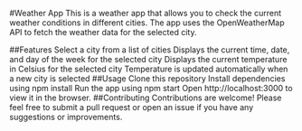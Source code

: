 #Weather App
This is a weather app that allows you to check the current weather conditions in different cities. The app uses the OpenWeatherMap API to fetch the weather data for the selected city.

##Features
Select a city from a list of cities
Displays the current time, date, and day of the week for the selected city
Displays the current temperature in Celsius for the selected city
Temperature is updated automatically when a new city is selected
##Usage
Clone this repository
Install dependencies using npm install
Run the app using npm start
Open http://localhost:3000 to view it in the browser.
##Contributing
Contributions are welcome! Please feel free to submit a pull request or open an issue if you have any suggestions or improvements.